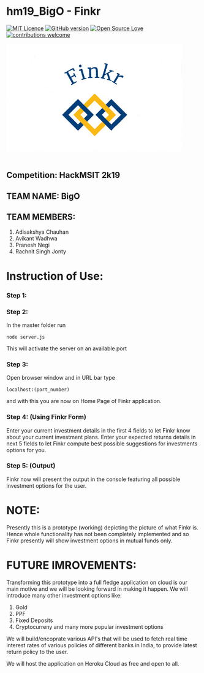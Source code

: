 # hm19_BigO - Finkr
[![MIT Licence](https://badges.frapsoft.com/os/mit/mit.png?v=103)](https://opensource.org/licenses/mit-license.php)
[![GitHub version](https://d25lcipzij17d.cloudfront.net/badge.svg?id=gh&type=6&v=1.0.0&x2=0)](http://badge.fury.io/gh/boennemann%2Fbadges)
[![Open Source Love](https://badges.frapsoft.com/os/v2/open-source.svg?v=102)](https://github.com/praneshn99/hm19_BigO)
[![contributions welcome](https://img.shields.io/badge/contributions-welcome-brightgreen.svg?style=flat)](https://github.com/praneshn99/hm19_BigO)

<img src="img/finkr_logo.jpg" >
<br/><br/>


## Competition: HackMSIT 2k19

## TEAM NAME: BigO

## TEAM MEMBERS:
  
  1. Adisakshya Chauhan
  2. Avikant Wadhwa
  3. Pranesh Negi
  4. Rachnit Singh Jonty

# Instruction of Use:

### Step 1: 


### Step 2:

In the master folder run
```
node server.js
```
This will activate the server on an available port

### Step 3:

Open browser window and in URL bar type
```
localhost:(port_number)
```
and with this you are now on Home Page of Finkr application.

### Step 4: (Using Finkr Form)

Enter your current investment details in the first 4 fields to let Finkr know about your current investment plans.
Enter your expected returns details in next 5 fields to let Finkr compute best possible suggestions for investments options for you.

### Step 5: (Output)

Finkr now will present the output in the console featuring all possible investment options for the user.

# NOTE:

Presently this is a prototype (working) depicting the picture of what Finkr is.
Hence whole functionality has not been completely implemented and so Finkr presently will show investment options in mutual funds only.

# FUTURE IMROVEMENTS:

Transforming this prototype into a full fledge application on cloud is our main motive and we will be looking forward in making it happen.
We will introduce many other investment options like:
  1. Gold
  2. PPF
  3. Fixed Deposits
  4. Cryptocurreny
  and many more popular investment options

We will build/encoprate various API's that will be used to fetch real time interest rates of various policies of different banks in India, to provide latest return policy to the user.

We will host the application on Heroku Cloud as free and open to all.
